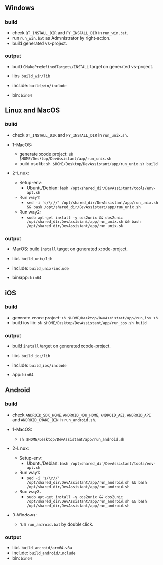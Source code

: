 ## Windows
### build
- check `QT_INSTALL_DIR` and `PY_INSTALL_DIR` in `run_win.bat`.
- run `run_win.bat` as Administrator by right-action.
- build generated vs-project.

### output
- build `CMakePredefinedTargets/INSTALL` target on generated vs-project.

- libs: `build_win/lib`
- include: `build_win/include`
- bin: `bin64`


## Linux and MacOS
### build
- check `QT_INSTALL_DIR` and `PY_INSTALL_DIR` in `run_unix.sh`.

- 1-MacOS:
    * generate xcode project: `sh $HOME/Desktop/DevAssistant/app/run_unix.sh`
    * build osx lib: `sh $HOME/Desktop/DevAssistant/app/run_unix.sh build`
- 2-Linux:
    * Setup-env: 
        * Ubuntu/Debian: `bash /opt/shared_dir/DevAssistant/tools/env-apt.sh`
    * Run way1:
        * `sed -i 's/\r//' /opt/shared_dir/DevAssistant/app/run_unix.sh && bash /opt/shared_dir/DevAssistant/app/run_unix.sh`
    * Run way2:
        * `sudo apt-get install -y dos2unix && dos2unix /opt/shared_dir/DevAssistant/app/run_unix.sh && bash /opt/shared_dir/DevAssistant/app/run_unix.sh`

### output
- MacOS: build `install` target on generated xcode-project.

- libs: `build_unix/lib`
- include: `build_unix/include`
- bin/app: `bin64`


## iOS
### build
- generate xcode project: `sh $HOME/Desktop/DevAssistant/app/run_ios.sh`
- build ios lib: `sh $HOME/Desktop/DevAssistant/app/run_ios.sh build`

### output
- build `install` target on generated xcode-project.

- libs: `build_ios/lib`
- include: `build_ios/include`
- app: `bin64`


## Android
### build
- check `ANDROID_SDK_HOME`, `ANDROID_NDK_HOME`, `ANDROID_ABI`, `ANDROID_API` and `ANDROID_CMAKE_BIN` in `run_android.sh`.

- 1-MacOS:
    * `sh $HOME/Desktop/DevAssistant/app/run_android.sh`
- 2-Linux:
    * Setup-env:
        * Ubuntu/Debian: `bash /opt/shared_dir/DevAssistant/tools/env-apt.sh`
    * Run way1:
        * `sed -i 's/\r//' /opt/shared_dir/DevAssistant/app/run_android.sh && bash /opt/shared_dir/DevAssistant/app/run_android.sh`
    * Run way2:
        * `sudo apt-get install -y dos2unix && dos2unix /opt/shared_dir/DevAssistant/app/run_android.sh && bash /opt/shared_dir/DevAssistant/app/run_android.sh`
- 3-Windows:
    - run `run_android.bat` by double click.

### output
- libs: `build_android/arm64-v8a`
- include: `build_android/include`
- bin: `bin64`